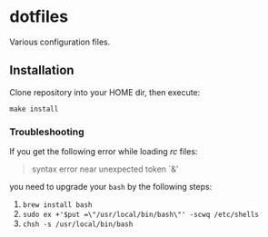 # dotfiles

Various configuration files.

## Installation

Clone repository into your HOME dir, then execute:

    make install

### Troubleshooting

If you get the following error while loading *rc* files:

> syntax error near unexpected token `&'

you need to upgrade your `bash` by the following steps:

1. `brew install bash`
1. `sudo ex +'$put =\"/usr/local/bin/bash\"' -scwq /etc/shells`
1. `chsh -s /usr/local/bin/bash`
